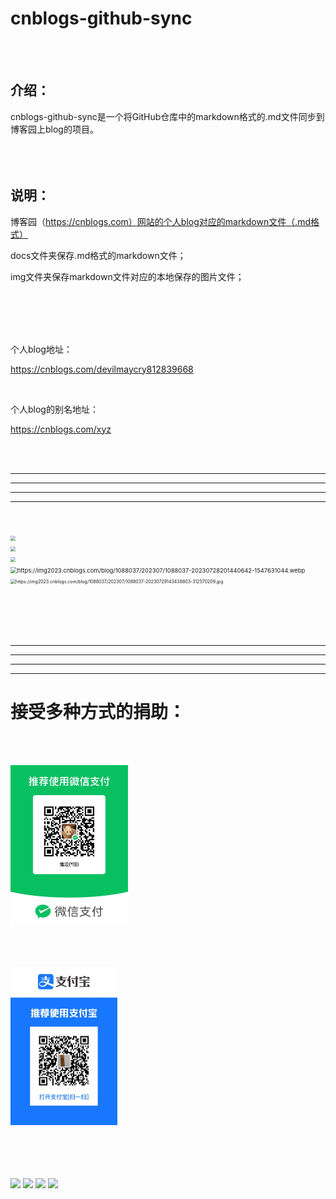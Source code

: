 # cnblogs-github-sync



<br/>
<br/>

## 介绍：
cnblogs-github-sync是一个将GitHub仓库中的markdown格式的.md文件同步到博客园上blog的项目。
<br/>
<br/>
<br/>
<br/>

## 说明：

博客园（https://cnblogs.com）网站的个人blog对应的markdown文件（.md格式）

docs文件夹保存.md格式的markdown文件；

img文件夹保存markdown文件对应的本地保存的图片文件；

<br/>
<br/><br/>
<br/>

个人blog地址：

https://cnblogs.com/devilmaycry812839668

<br/>

个人blog的别名地址：

https://cnblogs.com/xyz

<br/>
<br/>

------

------

------

------

<br/>
<br/>

<img src="https://img2024.cnblogs.com/blog/1088037/202407/1088037-20240725222804254-537183683.jpg" style="zoom: 50%;" />
<br/>

<img src="https://img2024.cnblogs.com/blog/1088037/202403/1088037-20240319131535179-1177443677.png" style="zoom: 50%;" />
<br/>

<img src="https://img2024.cnblogs.com/blog/1088037/202402/1088037-20240223191338256-2070634660.jpg" style="zoom:50%;" />

<br/>

<img src="https://img2023.cnblogs.com/blog/1088037/202307/1088037-20230728201440642-1547631044.webp" alt="https://img2023.cnblogs.com/blog/1088037/202307/1088037-20230728201440642-1547631044.webp" style="zoom: 67%;" />

<br/>

<img src="https://img2023.cnblogs.com/blog/1088037/202307/1088037-20230729143438803-312570209.jpg" alt="https://img2023.cnblogs.com/blog/1088037/202307/1088037-20230729143438803-312570209.jpg" style="zoom:50%;" />

<br/><br/><br/><br/>

------

------

------

------



# 接受多种方式的捐助：

<br/><br/>

<img src="./README.assets/weixin_pay.jpg" alt="微信支付" style="zoom: 25%;" />

<br/><br/>

<img src="./README.assets/ali_pay.jpg" alt="支付宝支付" style="zoom:25%;" />

<br/><br/>
<br/>
<br/>
<img src="https://img.shields.io/badge/cnblogs-devilmaycry812839668-blue"/>
<img src="https://img.shields.io/badge/github-devilmaycry812839668-green"/>
<img src="https://img.shields.io/badge/python-3.7-yellow"/>
<img src="https://img.shields.io/badge/license-MIT-red"/>
<br/>
<br/>